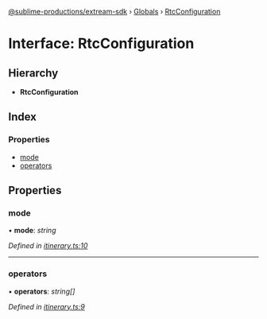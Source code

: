 [@sublime-productions/extream-sdk](../README.md) › [Globals](../globals.md) › [RtcConfiguration](rtcconfiguration.md)

# Interface: RtcConfiguration

## Hierarchy

* **RtcConfiguration**

## Index

### Properties

* [mode](rtcconfiguration.md#mode)
* [operators](rtcconfiguration.md#operators)

## Properties

###  mode

• **mode**: *string*

*Defined in [itinerary.ts:10](https://github.com/Extream-SaaS/ex-sdk/blob/849839b/src/itinerary.ts#L10)*

___

###  operators

• **operators**: *string[]*

*Defined in [itinerary.ts:9](https://github.com/Extream-SaaS/ex-sdk/blob/849839b/src/itinerary.ts#L9)*
